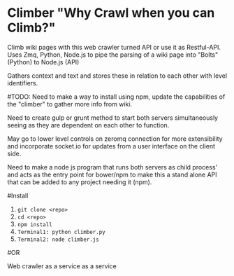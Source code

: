 # Climber "Why Crawl when you can Climb?"
Climb wiki pages with this web crawler turned API or use it as Restful-API.
Uses Zmq, Python, Node.js to pipe the parsing of a wiki page into "Bolts" (Python) to Node.js (API)

Gathers context and text and stores these in relation to each other with level identifiers.

#TODO:
Need to make a way to install using npm, update the capabilities of the "climber" to gather more info from wiki.

Need to create gulp or grunt method to start both servers simultaneously seeing as they are dependent on each other to function.

May go to lower level controls on zeromq connection for more extensibility and incorporate socket.io for updates from a user interface on the client side.

Need to make a node js program that runs both servers as child process' and acts as the entry point for bower/npm to make this a stand alone API that can be added to any project needing it (npm).

#Install 
1. `git clone <repo>`
2. `cd <repo>`
3. `npm install`
4. `Terminal1: python climber.py`
5. `Terminal2: node climber.js`

#OR

Web crawler as a service as a service

